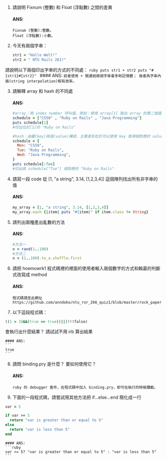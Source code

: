 1. 請說明 Fixnum (整數) 和 Float (浮點數) 之間的差異
	#### ANS:
	```
	Fixnum (整數):整數。
	Float (浮點數):小數。
	```

2. 今天有兩個字串：
	```ruby
	str1 = "Hallo Welt!" 
	str2 = " NTU Rails 261!"
	```
請說明以下兩個印出字串的方式的不同處：
	```ruby
	puts str1 + str2
	puts "#{str1}#{str2}"
	```
	#### ANS:
	```
	前者使用 + 號連結兩個字串會多耗記憶體；
	後者為字串內插(string interpolation)較有效率。
	```

3. 請解釋 array 和 hash 的不同處
	#### ANS:
	```ruby
	#array：用 index number 呼叫值，例如：使用 array[1] 取出 array 的第二個值。例如：
	schedule = ["CS50" , "Ruby on Rails" , "Java Programming"]
	puts schedule[1] 
	#印出位於[1]的 "Ruby on Rails"
	
	#hash：由鍵(key)與值(value)構成，主要差別在於可以使用 key 取得相對應的 value。例如
	schedule = {
	  Mon: "CS50",
	  Tue: "Ruby on Rails",
	  Wed: "Java Programming",
	}
	puts schedule[:Tue]
	#印出與 schedule["Tue"] 相對應的 "Ruby on Rails"
	```

4. 請寫一段 code 從 [1, "a string", 3.14, [1,2,3,4]] 這個陣列找出所有非字串的值
	#### ANS:
	```ruby
	my_array = [1, "a string", 3.14, [1,2,3,4]] 
	my_array.each {|item| puts "#{item}" if item.class != String}
	```

5. 請列出兩種產出亂數的方法
	#### ANS:
	```ruby
	#方法一
	n = rand(1..100)
	#方法二
	n = (1..100).to_a.shuffle.first
	```

6. 請把 hoemowrk1 程式碼裡的裡面的使用者輸入兩個數字的方式和輸贏的判斷式改寫成 method
	#### ANS: 
	```
	程式碼請至此網址
	https://github.com/anndoko/ntu_ror_266_quiz1/blob/master/rock_paper_scissors_game_def.rb
	```

7. 以下這段程式碼：
```ruby
((1 > 3)&&(true == true))||(!!!false)
```
會執行出什麼結果？ 請試試不用 irb 算出結果

	#### ANS: 
	```
	true
	```

8. 請問 binding.pry 是什麼？ 要如何使用它？

	#### ANS: 
	```
	ruby 的 debugger 套件，在程式碼中加入 binding.pry，即可在執行的時候攔截。
	```

9. 下面的一段程式碼，請嘗試用其他方法把 if...else...end 簡化成一行
```ruby
var = 5

if var >= 5
  return "var is greater than or equal to 5"
else
  return "var is less than 5"
end
```

	#### ANS:
	```ruby
	var >= 5? "var is greater than or equal to 5" : "var is less than 5"
	```